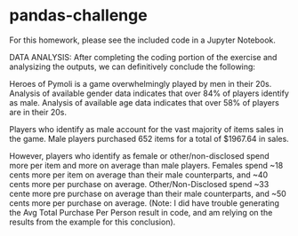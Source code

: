 # pandas-challenge

For this homework, please see the included code in a Jupyter Notebook.

DATA ANALYSIS:
After completing the coding portion of the exercise and analysizing the outputs, we can definitively conclude the following:

Heroes of Pymoli is a game overwhelmingly played by men in their 20s.
Analysis of available gender data indicates that over 84% of players identify as male.
Analysis of available age data indicates that over 58% of players are in their 20s.

Players who identify as male account for the vast majority of items sales in the game. 
Male players purchased 652 items for a total of $1967.64 in sales.

However, players who identify as female or other/non-disclosed spend more per item and more on average than male players.
Females spend ~18 cents more per item on average than their male counterparts, and ~40 cents more per purchase on average.
Other/Non-Disclosed spend ~33 cente more pre purchase on average than their male counterparts, and ~50 cents more per purchase on average.
(Note: I did have trouble generating the Avg Total Purchase Per Person result in code, and am relying on the results from the example for this conclusion).
